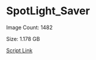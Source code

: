 # SpotLight_Saver

Image Count: 1482

Size: 1.178 GB

[Script Link](https://github.com/liuyal/Archive/blob/master/Python/Utilities/Miscellaneous/spotlight_saver.py)